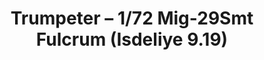 ---
layout: product
title: "Trumpeter – 1/72 Mig-29Smt Fulcrum (Isdeliye 9.19)"
price: "2650" 
desc: "N/A"
img_path: "/assets/img/TRU01676.jpg"
brand: "N/A"
available: false
special_offer: false
new: false
soon: false
cat: "010000"
subcat: "013400"
subsubcat: "0N/A"
sifra: "TRU01676"
---